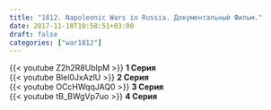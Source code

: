 ```yaml
---
title: "1812. Napoleonic Wars in Russia. Документальный Фильм."
date: 2017-11-18T10:58:51+03:00
draft: false
categories: ["war1812"]
---
```


<div class="row">
  <div class="col-sm-6">
    {{< youtube Z2h2R8UblpM >}}
    <strong>1 Серия</strong>
  </div>
  <div class="col-sm-6">
    {{< youtube Blel0JxAzlU >}}
    <strong>2 Серия</strong>
  </div>
</div>

<!--more-->
<div class="row">
  <div class="col-sm-6">
    {{< youtube OCcHWqqJAQ0 >}}
    <strong>3 Серия</strong>
  </div>
  <div class="col-sm-6">
    {{< youtube tB_BWgVp7uo >}}
    <strong>4 Серия</strong>
  </div>
</div>
